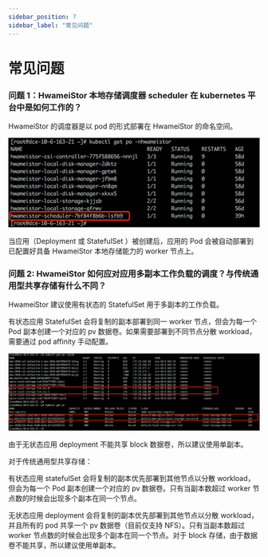 ```yaml
---
sidebar_position: 7
sidebar_label: "常见问题"
---
```


# 常见问题

### 问题 1：HwameiStor 本地存储调度器 scheduler 在 kubernetes 平台中是如何工作的？ 

HwameiStor 的调度器是以 pod 的形式部署在 HwameiStor 的命名空间。

![img](img/clip_image002.png)

当应用（Deployment 或 StatefulSet ）被创建后，应用的 Pod 会被自动部署到已配置好具备 HwameiStor 本地存储能力的 worker 节点上。

### 问题 2: HwameiStor 如何应对应用多副本工作负载的调度？与传统通用型共享存储有什么不同？

HwameiStor 建议使用有状态的 StatefulSet 用于多副本的工作负载。

有状态应用 StatefulSet 会将复制的副本部署到同一 worker 节点，但会为每一个 Pod 副本创建一个对应的 pv 数据卷。如果需要部署到不同节点分散 workload，需要通过 pod affinity 手动配置。

![img](img/clip_image004.png)

由于无状态应用 deployment 不能共享 block 数据卷，所以建议使用单副本。

对于传统通用型共享存储：

有状态应用 statefulSet 会将复制的副本优先部署到其他节点以分散 workload，但会为每一个 Pod 副本创建一个对应的 pv 数据卷。只有当副本数超过 worker 节点数的时候会出现多个副本在同一个节点。

无状态应用 deployment 会将复制的副本优先部署到其他节点以分散 workload，并且所有的 pod 共享一个 pv 数据卷（目前仅支持 NFS）。只有当副本数超过 worker 节点数的时候会出现多个副本在同一个节点。对于 block 存储，由于数据卷不能共享，所以建议使用单副本。